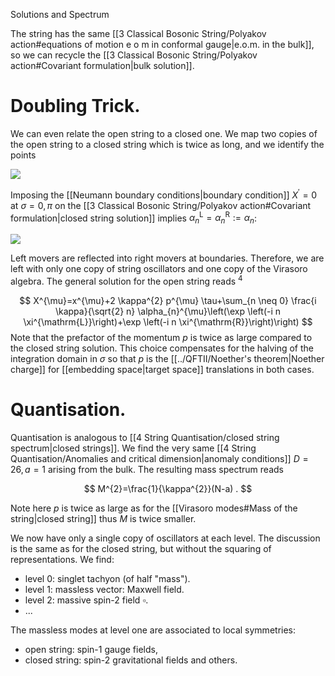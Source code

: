 Solutions and Spectrum

The string has the same [[3 Classical Bosonic String/Polyakov action#equations of motion e o m in conformal gauge|e.o.m. in the bulk]], so we can recycle the [[3 Classical Bosonic String/Polyakov action#Covariant formulation|bulk solution]].

# Doubling Trick. 
We can even relate the open string to a closed one. We map two copies of the open string to a closed string which is twice as long, and we identify the points

![](https://cdn.mathpix.com/cropped/2022_01_21_c2f821e442f23993db05g-2.jpg?height=122&width=423&top_left_y=212&top_left_x=377)

Imposing the [[Neumann boundary conditions|boundary condition]] $X^{\prime}=0$ at $\sigma=0, \pi$ on the [[3 Classical Bosonic String/Polyakov action#Covariant formulation|closed string solution]]  implies $\alpha_n^\mathrm{L}=\alpha^\mathrm{R}_n:=\alpha_n$:

![](https://cdn.mathpix.com/cropped/2022_01_21_c2f821e442f23993db05g-2.jpg?height=207&width=370&top_left_y=416&top_left_x=432)

Left movers are reflected into right movers at boundaries. Therefore, we are left with only one copy of string oscillators and one copy of the Virasoro algebra. The general solution for the open string reads ${ }^{4}$

$$
X^{\mu}=x^{\mu}+2 \kappa^{2} p^{\mu} \tau+\sum_{n \neq 0} \frac{i \kappa}{\sqrt{2} n} \alpha_{n}^{\mu}\left(\exp \left(-i n \xi^{\mathrm{L}}\right)+\exp \left(-i n \xi^{\mathrm{R}}\right)\right)
$$
Note that the prefactor of the momentum $p$ is twice as large compared to the closed string solution. This choice compensates for the halving of the integration domain in $\sigma$ so that $p$ is the [[../QFTII/Noether's theorem|Noether charge]] for [[embedding space|target space]] translations in both cases.

# Quantisation. 
Quantisation is analogous to [[4 String Quantisation/closed string spectrum|closed strings]]. We find the very same [[4 String Quantisation/Anomalies and critical dimension|anomaly conditions]] $D=26, a=1$ arising from the bulk. The resulting mass spectrum reads

$$
M^{2}=\frac{1}{\kappa^{2}}(N-a) .
$$

Note here $p$ is twice as large as for the  [[Virasoro modes#Mass of the string|closed string]] thus $M$ is twice smaller.

We now have only a single copy of oscillators at each level. The discussion is the same as for the closed string, but without the squaring of representations. We find:

- level 0: singlet tachyon (of half "mass").
- level 1: massless vector: Maxwell field.
- level 2: massive spin-2 field $\square$.
- ...

The massless modes at level one are associated to local symmetries:

- open string: spin-1 gauge fields,
- closed string: spin-2 gravitational fields and others.

